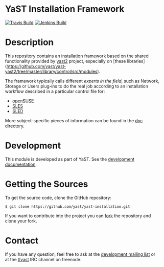 YaST Installation Framework
===========================

[![Travis Build](https://travis-ci.org/yast/yast-installation.svg?branch=master)](https://travis-ci.org/yast/yast-installation)
[![Jenkins Build](http://img.shields.io/jenkins/s/https/ci.opensuse.org/yast-installation-master.svg)](https://ci.opensuse.org/view/Yast/job/yast-installation-master/)


Description
============

This repository contains an installation framework based on the shared
functionality provided by [yast2](https://github.com/yast/yast-yast2/) project,
especially on [these libraries]
(https://github.com/yast/yast-yast2/tree/master/library/control/src/modules).

The framework typically calls different *experts in the field*, such as Network,
Storage or Users plug-ins to do the real job according to an installation
workflow described in a particular control file for:

- [openSUSE](https://github.com/yast/skelcd-control-openSUSE)
- [SLES](https://github.com/yast/skelcd-control-SLES)
- [SLED](https://github.com/yast/skelcd-control-SLED)

More subject-specific pieces of information can be found in the [doc](doc)
directory.

Development
===========

This module is developed as part of YaST. See the
[development documentation](http://yastgithubio.readthedocs.org/en/latest/development/).


Getting the Sources
===================

To get the source code, clone the GitHub repository:

    $ git clone https://github.com/yast/yast-installation.git

If you want to contribute into the project you can
[fork](https://help.github.com/articles/fork-a-repo/) the repository and clone your fork.


Contact
=======

If you have any question, feel free to ask at the [development mailing
list](http://lists.opensuse.org/yast-devel/) or at the
[#yast](https://webchat.freenode.net/?channels=%23yast) IRC channel on freenode.
